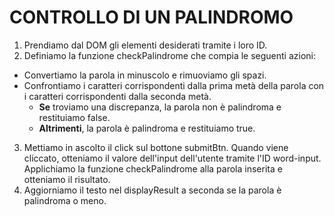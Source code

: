 # CONTROLLO DI UN PALINDROMO

1. Prendiamo dal DOM gli elementi desiderati tramite i loro ID.
2. Definiamo la funzione checkPalindrome che compia le seguenti azioni:
- Convertiamo la parola in minuscolo e rimuoviamo gli spazi. 
- Confrontiamo i caratteri corrispondenti dalla prima metà della parola con i caratteri corrispondenti dalla seconda metà. 
    - **Se** troviamo una discrepanza, la parola non è palindroma e restituiamo false.
    - **Altrimenti**, la parola è palindroma e restituiamo true.
3. Mettiamo in ascolto il click sul bottone submitBtn. Quando viene cliccato, otteniamo il valore dell'input dell'utente tramite l'ID word-input. Applichiamo la funzione checkPalindrome alla parola inserita e otteniamo il risultato.
4. Aggiorniamo il testo nel displayResult a seconda se la parola è palindroma o meno.
